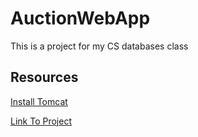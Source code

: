 # AuctionWebApp

This is a project for my CS databases class

## Resources

[Install Tomcat](https://linuxize.com/post/how-to-install-tomcat-9-on-ubuntu-18-04/)

[Link To Project](http://ec2-18-188-124-173.us-east-2.compute.amazonaws.com:8080/cs336Final/)

